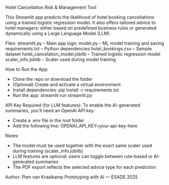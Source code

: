 Hotel Cancellation Risk & Management Tool

This Streamlit app predicts the likelihood of hotel booking cancellations using a trained logistic regression model. 
It also offers tailored advice to hotel managers: either based on predefined business rules or generated dynamically using a Large Language Model (LLM).

Files:
streamlit.py – Main app logic
model.py – ML model training and saving
requirements.txt – Python dependencies
hotel_bookings.csv – Sample dataset
hotel_cancelation_model.joblib – Trained logistic regression model
scaler_info.joblib – Scaler used during model training

How to Run the App:
- Clone the repo or download the folder
- (Optional) Create and activate a virtual environment
- Install dependencies:
pip install -r requirements.txt
- Run the app:
streamlit run streamlit.py

API Key Required (for LLM features):
To enable the AI-generated summaries, you'll need an OpenAI API key:
- Create a .env file in the root folder
- Add the following line:
OPENAI_API_KEY=your-api-key-here

Notes:
- The model must be used together with the exact same scaler used during training (scaler_info.joblib)
- LLM features are optional: users can toggle between rule-based or AI-generated summaries
- The PDF export reflects the selected advice type for each prediction

Author: Pien van Kraaikamp
Prototyping with AI — ESADE 2025

